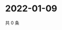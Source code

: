 # 2022-01-09

共 0 条

<!-- BEGIN WEIBO -->
<!-- 最后更新时间 Sun Jan 09 2022 16:00:57 GMT+0800 (China Standard Time) -->

<!-- END WEIBO -->
